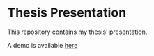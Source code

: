 # Thesis Presentation
This repository contains my thesis' presentation.

A demo is available [here](https://tdopierre.github.io/thesis-presentation/)
